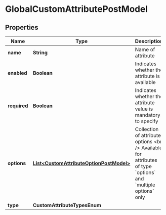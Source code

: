 

# GlobalCustomAttributePostModel


## Properties

| Name | Type | Description | Notes |
|------------ | ------------- | ------------- | -------------|
|**name** | **String** | Name of attribute |  |
|**enabled** | **Boolean** | Indicates whether the attribute is available |  [optional] |
|**required** | **Boolean** | Indicates whether the attribute value is mandatory to specify |  [optional] |
|**options** | [**List&lt;CustomAttributeOptionPostModel&gt;**](CustomAttributeOptionPostModel.md) | Collection of attribute options  &lt;br /&gt;  Available for attributes of type &#x60;options&#x60; and &#x60;multiple options&#x60; only |  [optional] |
|**type** | **CustomAttributeTypesEnum** |  |  |



